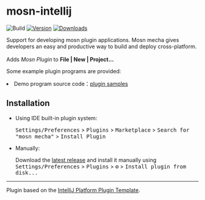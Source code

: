 # mosn-intellij

![Build](https://github.com/mosn/mesh-intellij/workflows/Build/badge.svg)
[![Version](https://img.shields.io/jetbrains/plugin/v/PLUGIN_ID.svg)](https://plugins.jetbrains.com/plugin/PLUGIN_ID)
[![Downloads](https://img.shields.io/jetbrains/plugin/d/PLUGIN_ID.svg)](https://plugins.jetbrains.com/plugin/PLUGIN_ID)


<!-- Plugin description -->

<p>Support for developing mosn plugin applications. Mosn mecha gives developers an easy and productive
way to build and deploy cross-platform. <br><br>Adds <i>Mosn Plugin</i> to <b>File | New | Project...</b>
<p> Some example plugin programs are provided:</p>
<li>Demo program source code：<a href="https://github.com/mosn/extensions/tree/master/go-plugin">plugin samples</a></li>

<!-- Plugin description end -->

## Installation

- Using IDE built-in plugin system:

  <kbd>Settings/Preferences</kbd> > <kbd>Plugins</kbd> > <kbd>Marketplace</kbd> > <kbd>Search for "mosn mecha"</kbd> >
  <kbd>Install Plugin</kbd>

- Manually:

  Download the [latest release](https://github.com/zonghaishang/mosn-intellij/releases/latest) and install it manually
  using
  <kbd>Settings/Preferences</kbd> > <kbd>Plugins</kbd> > <kbd>⚙️</kbd> > <kbd>Install plugin from disk...</kbd>

---
Plugin based on the [IntelliJ Platform Plugin Template][template].

[template]: https://github.com/JetBrains/intellij-platform-plugin-template
